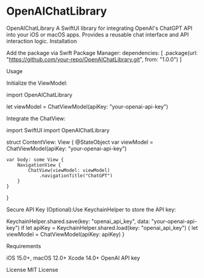 # OpenAIChatLibrary
OpenAIChatLibrary
A SwiftUI library for integrating OpenAI's ChatGPT API into your iOS or macOS apps. Provides a reusable chat interface and API interaction logic.
Installation </br>

Add the package via Swift Package Manager:
dependencies: [
    .package(url: "https://github.com/your-repo/OpenAIChatLibrary.git", from: "1.0.0")
]

Usage

Initialize the ViewModel:

import OpenAIChatLibrary

let viewModel = ChatViewModel(apiKey: "your-openai-api-key")


Integrate the ChatView:

import SwiftUI
import OpenAIChatLibrary

struct ContentView: View {
    @StateObject var viewModel = ChatViewModel(apiKey: "your-openai-api-key")
    
    var body: some View {
        NavigationView {
            ChatView(viewModel: viewModel)
                .navigationTitle("ChatGPT")
        }
    }
}


Secure API Key (Optional):Use KeychainHelper to store the API key:

KeychainHelper.shared.save(key: "openai_api_key", data: "your-openai-api-key")
if let apiKey = KeychainHelper.shared.load(key: "openai_api_key") {
    let viewModel = ChatViewModel(apiKey: apiKey)
}

Requirements

iOS 15.0+, macOS 12.0+
Xcode 14.0+
OpenAI API key

License
MIT License
